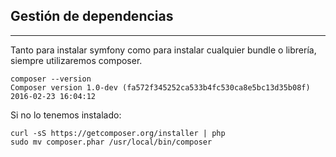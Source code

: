 ## Gestión de dependencias
-------------------------

Tanto para instalar symfony como para instalar cualquier bundle o librería, siempre utilizaremos composer.

    composer --version
    Composer version 1.0-dev (fa572f345252ca533b4fc530ca8e5bc13d35b08f) 2016-02-23 16:04:12

Si no lo tenemos instalado:

    curl -sS https://getcomposer.org/installer | php
    sudo mv composer.phar /usr/local/bin/composer
